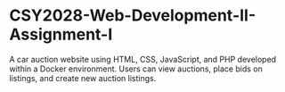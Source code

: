 # CSY2028-Web-Development-II-Assignment-I
A car auction website using HTML, CSS, JavaScript, and PHP developed within a Docker environment. Users can view auctions, place bids on listings, and create new auction listings.
